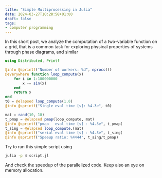 ```yaml
---
title: "Simple Multiprocessing in Julia"
date: 2024-03-27T10:28:58+01:00
draft: false
tags: 
- computer programming
---
```


In this short post, we analyze the computation of a two-variable function on a grid, that is a common task for exploring physical properties of systems through phase diagrams, and similar 

```julia
using Distributed, Printf

@info @sprintf("Number of workers: %d", nprocs())
@everywhere function loop_compute(x)
	for i in 1:100000000
		x += sin(x)
	end
	return x
end
t0 = @elapsed loop_compute(1.0)
@info @sprintf("Single eval time [s]: %4.3e", t0) 

mat = rand(10, 10)
t_pmap = @elapsed pmap(loop_compute, mat)
@info @sprintf("pmap   eval time [s] : %4.3e", t_pmap)
t_sing = @elapsed loop_compute.(mat)
@info @sprintf("serial eval time [s] : %4.3e", t_sing)
@info @sprintf("Speeup ratio: %4444", t_sing/t_pmap)
```
Try to run this simple script using 

```bash
julia -p 4 script.jl
```
And check the speedup of the parallelized code. 
Keep also an eye on memory allocation.